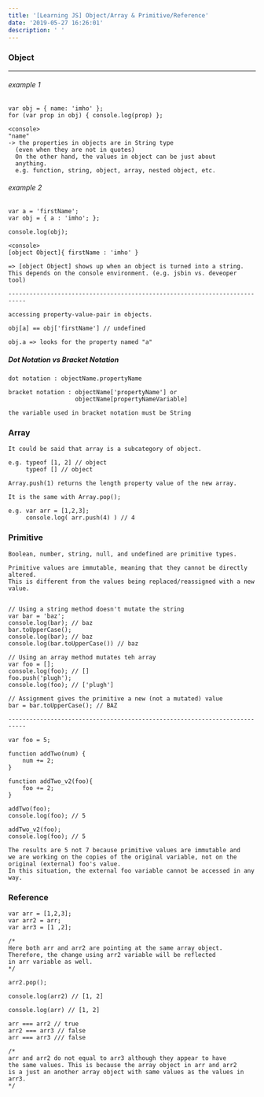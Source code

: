 ```yaml
---
title: '[Learning JS] Object/Array & Primitive/Reference'
date: '2019-05-27 16:26:01'
description: ' '
---
```

### Object 
---
###### example 1
    var obj = { name: 'imho' };
    for (var prop in obj) { console.log(prop) };

    <console>
    "name" 
    -> the properties in objects are in String type 
      (even when they are not in quotes) 
      On the other hand, the values in object can be just about
      anything. 
      e.g. function, string, object, array, nested object, etc.  

###### example 2
    var a = 'firstName';
    var obj = { a : 'imho'; };

    console.log(obj);

    <console>
    [object Object]{ firstName : 'imho' }

    => [object Object] shows up when an object is turned into a string. 
    This depends on the console environment. (e.g. jsbin vs. deveoper tool)

    ---------------------------------------------------------------------------
    
    accessing property-value-pair in objects.

    obj[a] == obj['firstName'] // undefined

    obj.a => looks for the property named "a"

##### Dot Notation vs Bracket Notation
    dot notation : objectName.propertyName

    bracket notation : objectName['propertyName'] or
                       objectName[propertyNameVariable]

    the variable used in bracket notation must be String

### Array
    It could be said that array is a subcategory of object.

    e.g. typeof [1, 2] // object
         typeof [] // object
    
    Array.push(1) returns the length property value of the new array.
    
    It is the same with Array.pop();

    e.g. var arr = [1,2,3]; 
         console.log( arr.push(4) ) // 4
    
### Primitive
    Boolean, number, string, null, and undefined are primitive types.

    Primitive values are immutable, meaning that they cannot be directly altered.
    This is different from the values being replaced/reassigned with a new value.


    // Using a string method doesn't mutate the string
    var bar = 'baz';
    console.log(bar); // baz
    bar.toUpperCase();
    console.log(bar); // baz
    console.log(bar.toUpperCase()) // baz

    // Using an array method mutates teh array
    var foo = [];
    console.log(foo); // []
    foo.push('plugh');
    console.log(foo); // ['plugh']

    // Assignment gives the primitive a new (not a mutated) value
    bar = bar.toUpperCase(); // BAZ

    ---------------------------------------------------------------------------

    var foo = 5;

    function addTwo(num) {
        num += 2;
    }

    function addTwo_v2(foo){
        foo += 2;
    }

    addTwo(foo);
    console.log(foo); // 5

    addTwo_v2(foo);
    console.log(foo); // 5

    The results are 5 not 7 because primitive values are immutable and 
    we are working on the copies of the original variable, not on the 
    original (external) foo's value. 
    In this situation, the external foo variable cannot be accessed in any way.

### Reference
    var arr = [1,2,3];
    var arr2 = arr;
    var arr3 = [1 ,2];

    /*
    Here both arr and arr2 are pointing at the same array object.
    Therefore, the change using arr2 variable will be reflected
    in arr variable as well.
    */
    
    arr2.pop();

    console.log(arr2) // [1, 2]

    console.log(arr) // [1, 2]

    arr === arr2 // true 
    arr2 === arr3 // false
    arr === arr3 /// false

    /* 
    arr and arr2 do not equal to arr3 although they appear to have
    the same values. This is because the array object in arr and arr2
    is a just an another array object with same values as the values in arr3.
    */
    

